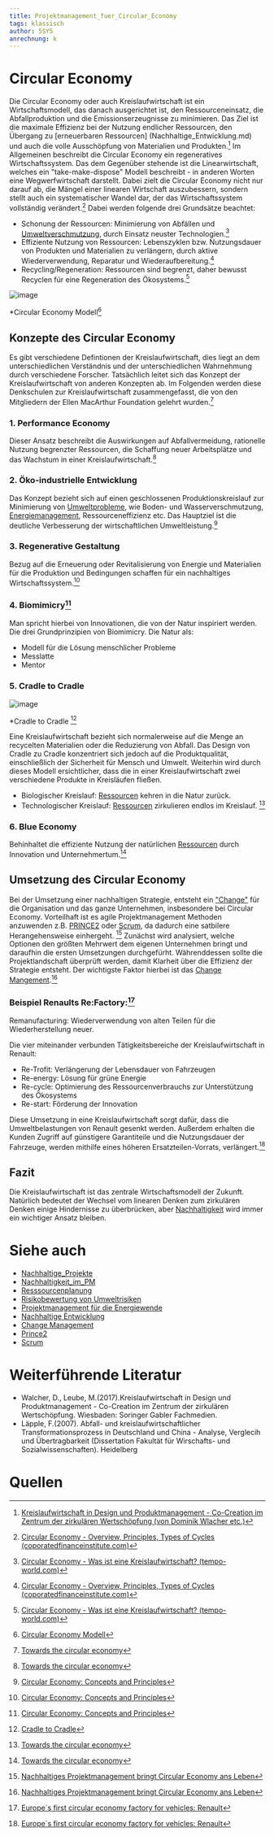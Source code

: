 ```yaml
---
title: Projektmanagement_fuer_Circular_Economy
tags: klassisch
author: 5SY5
anrechnung: k 
---
```

# Circular Economy

Die Circular Economy oder auch Kreislaufwirtschaft ist ein Wirtschaftsmodell, das danach ausgerichtet ist, den Ressourceneinsatz, die Abfallproduktion und die 
Emissionserzeugnisse zu minimieren. Das Ziel ist die maximale Effizienz bei der Nutzung endlicher Ressourcen, den Übergang zu [erneuerbaren Ressourcen]
(Nachhaltige_Entwicklung.md) und auch die volle Ausschöpfung von Materialien und Produkten.[^3] Im Allgemeinen beschreibt die Circular Economy ein regeneratives 
Wirtschaftssystem. Das dem Gegenüber stehende ist die Linearwirtschaft, welches ein "take-make-dispose" Modell beschreibt - in anderen Worten eine Wegwerfwirtschaft darstellt. 
Dabei zielt die Circular Economy nicht nur darauf ab, die Mängel einer linearen Wirtschaft auszubessern, sondern stellt auch ein systematischer Wandel dar, der das 
Wirtschaftssystem vollständig verändert.[^1] 
Dabei werden folgende drei Grundsätze beachtet:
* Schonung der Ressourcen: Minimierung von Abfällen und [Umweltverschmutzung](Nachhaltige_Entwicklung.md), durch Einsatz neuster Technologien.[^2]
* Effiziente Nutzung von Ressourcen: Lebenszyklen bzw. Nutzungsdauer von Produkten und Materialien zu verlängern, durch aktive Wiederverwendung, Reparatur und Wiederaufbereitung.[^1]
* Recycling/Regeneration: Ressourcen sind begrenzt, daher bewusst Recyclen für eine Regeneration des Ökosystems.[^2]

![image](Projektmanagement_fuer_Circular_Economy/R.jpg)

*Circular Economy Modell[^4]


## Konzepte des Circular Economy

Es gibt verschiedene Defintionen der Kreislaufwirtschaft, dies liegt an dem unterschiedlichen Verständnis und der unterschiedlichen Wahrnehmung durch 
verschiedene Forscher. Tatsächlich leitet sich das Konzept der Kreislaufwirtschaft von anderen Konzepten ab. Im Folgenden werden diese Denkschulen zur Kreislaufwirtschaft 
zusammengefasst, die von den Mitgliedern der Ellen MacArthur Foundation gelehrt wurden.[^6]

### 1. Performance Economy

Dieser Ansatz beschreibt die Auswirkungen auf Abfallvermeidung, rationelle Nutzung begrenzter Ressourcen, die Schaffung neuer Arbeitsplätze und
das Wachstum in einer Kreislaufwirtschaft.[^6]

### 2. Öko-industrielle Entwicklung

Das Konzept bezieht sich auf einen geschlossenen Produktionskreislauf zur Minimierung von [Umweltprobleme](Risikobewertung_von_Umweltrisiken), wie Boden- und 
Wasserverschmutzung, [Energiemanagement](Projektmanagement_fuer_die_Energiewende.md), Ressourceneffizienz etc.
Das Hauptziel ist die deutliche Verbesserung der wirtschaftlichen Umweltleistung.[^7]

### 3. Regenerative Gestaltung

Bezug auf die Erneuerung oder Revitalisierung von Energie und Materialien für die Produktion und Bedingungen schaffen für ein nachhaltiges
Wirtschaftssystem.[^7]

### 4. Biomimicry[^7]

Man spricht hierbei von Innovationen, die von der Natur inspiriert werden. 
Die drei Grundprinzipien von Biomimicry. Die Natur als:
- Modell für die Lösung menschlicher Probleme
- Messlatte
- Mentor

### 5. Cradle to Cradle

![image](Projektmanagement_fuer_Circular_Economy/Cradle_to_Cradle.jpg)

*Cradle to Cradle [^5]

Eine Kreislaufwirtschaft bezieht sich normalerweise auf die Menge an recycelten Materialien oder die Reduzierung von Abfall. Das Design von Cradle zu Cradle konzentriert sich 
jedoch auf die Produktqualität, einschließlich der Sicherheit für Mensch und Umwelt. Weiterhin wird durch dieses Modell ersichtlicher, dass die in einer Kreislaufwirtschaft zwei 
verschiedene Produkte in Kreisläufen fließen. 
* Biologischer Kreislauf: [Ressourcen](Ressourcenplanung.md) kehren in die Natur zurück. 
* Technologischer Kreislauf: [Ressourcen](Ressourcenplanung.md) zirkulieren endlos im Kreislauf. [^6]

### 6. Blue Economy

Behinhaltet die effiziente Nutzung der natürlichen [Ressourcen](Ressourcenplanung.md) durch Innovation und Unternehmertum.[^6]


## Umsetzung des Circular Economy

Bei der Umsetzung einer nachhaltigen Strategie, entsteht ein ["Change"](Change_Management.md) für die Organisation und das ganze Unternehmen, insbesondere bei Circular Economy. 
Vorteilhaft ist es agile Projektmanagement Methoden anzuwenden z.B. [PRINCE2](PRINCE2.md2) oder [Scrum](SCRUM.md), da dadurch eine satbilere Herangehensweise einhergeht. [^8]
Zunächst wird analysiert, welche Optionen den größten Mehrwert dem eigenen Unternehmen bringt und daraufhin die ersten Umsetzungen durchgefürht. Währenddessen sollte die 
Projektlandschaft überprüft werden, damit Klarheit über die Effizienz der Strategie entsteht. Der wichtigste Faktor hierbei ist das [Change Mangement](Change_Management.md).[^8]

### Beispiel Renaults Re:Factory:[^9]

Remanufacturing: Wiederverwendung von alten Teilen für die Wiederherstellung neuer.

Die vier miteinander verbunden Tätigkeitsbereiche der Kreislaufwirtschaft in Renault:

* Re-Trofit: Verlängerung der Lebensdauer von Fahrzeugen
* Re-energy: Lösung für grüne Energie
* Re-cycle: Optimierung des Ressourcenverbrauchs zur Unterstützung des Ökosystems
* Re-start: Förderung der Innovation

Diese Umsetzung in eine Kreislaufwirtschaft sorgt dafür, dass die Umweltbelastungen von Renault gesenkt werden. Außerdem erhalten die Kunden Zugriff auf günstigere Garantiteile und die Nutzungsdauer der Fahrzeuge, werden mithilfe eines höheren Ersatzteilen-Vorrats, verlängert.[^9]

## Fazit

Die Kreislaufwirtschaft ist das zentrale Wirtschaftsmodell der Zukunft. Natürlich bedeutet der Wechsel vom linearen Denken zum zirkulären Denken einige Hindernisse zu überbrücken, aber [Nachhaltigkeit](Nachhaltige_Projekte.md) wird immer ein wichtiger Ansatz bleiben.

# Siehe auch

* [Nachhaltige_Projekte](Nachhaltige_Projekte.md)
* [Nachhaltigkeit_im_PM](Nachhaltigkeit_im_PM.md)
* [Resssourcenplanung](Ressourcenplanung.md)
* [Risikobewertung von Umweltrisiken](Risikobewertung_von_Umweltrisiken.md)
* [Projektmanagement für die Energiewende](Projektmanagement_fuer_die_Energiewende.md)
* [Nachhaltige Entwicklung](Nachhaltige_Entwicklung.md)
* [Change Management](Change_Mangagemetn.md)
* [Prince2](PRINCE2.md)
* [Scrum](SCRUM.md)


# Weiterführende Literatur

* Walcher, D., Leube, M.(2017).Kreislaufwirtschaft in Design und Produktmanagement - Co-Creation im Zentrum der zirkulären Wertschöpfung. Wiesbaden: Soringer Gabler Fachmedien.
* Läpple, F.(2007). Abfall- und kreislaufwirtschaftlicher Transformationsprozess in Deutschland und China - Analyse, Verglecih und Übertragbarkeit (Dissertation Fakultät für Wirschafts- und Sozialwissenschaften). Heidelberg

# Quellen

[^1]: [Circular Economy - Overview, Principles, Types of Cycles (coporatedfinanceinstitute.com)](https://corporatefinanceinstitute.com/resources/knowledge/economics/circular-economy/#:~:text=What%20is%20a%20Circular%20Economy%3F%201%20Principles%20of,and%20an%20indicator%20of%20its%20standard%20of%20living.)
[^2]: [Circular Economy - Was ist eine Kreislaufwirtschaft? (tempo-world.com)](https://www.tempo-world.com/de-de/leben-mehr/wie-eine-circular-economy-der-umwelt-helfen-kann/)
[^3]: [Kreislaufwirtschaft in Design und Produktmanagement - Co-Creation im Zentrum der zirkulären Wertschöpfung (von Dominik Wlacher etc.)](https://link.springer.com/content/pdf/10.1007%2F978-3-658-18512-1.pdf)
[^4]: [Circular Economy Modell](Projektmanagement_fuer_Circular_Economy/R.jpg)
[^5]: [Cradle to Cradle](Projektmanagement_fuer_Circular_Economy/Cradle_to_Cradle.jpg)
[^6]: [Towards the circular economy](https://www.mckinsey.com/~/media/mckinsey/dotcom/client_service/sustainability/pdfs/towards_the_circular_economy.ashx)
[^7]: [Circular Economy: Concepts and Principles](https://jss.utm.md/wp-content/uploads/sites/21/2020/06/JSS-2-2020_5-12.pdf)
[^8]: [Nachhaltiges Projektmanagement bringt Circular Economy ans Leben](https://www.prosense-consulting.com/nachhaltiges-projektmanagement-bringt-circular-economy-ans-leben/)
[^9]: [Europe´s first circular economy factory for vehicles: Renault](https://ellenmacarthurfoundation.org/circular-examples/groupe-renault)
